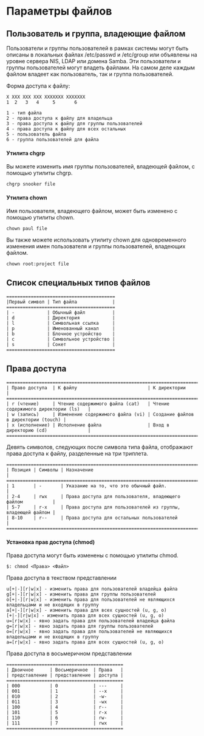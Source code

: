# Параметры файлов

## Пользователь и группа, владеющие файлом

Пользователи и группы пользователей в рамках системы могут быть описаны в локальных файлах /etc/passwd и /etc/group или объявлены на уровне сервера NIS, LDAP или домена Samba. Эти пользователи и группы пользователей могут владеть файлами. На самом деле каждым файлом владеет как пользователь, так и группа пользователей.

Форма доступа к файлу:
```
X XXX XXX XXX XXXXXXX XXXXXXX
1  2   3   4     5       6

1 - тип файла
2 - права доступа к файлу для владельца
3 - права доступа к файлу для группы пользователей
4 - права доступа к файлу для всех остальных
5 - пользователь файла
6 - группа пользователей для файла
```

#### Утилита chgrp

Вы можете изменить имя группы пользователей, владеющей файлом, с помощью утилиты chgrp.
```
chgrp snooker file
```

#### Утилита chown

Имя пользователя, владеющего файлом, может быть изменено с помощью утилиты chown.

```
chown paul file
```

Вы также можете использовать утилиту chown для одновременного изменения имен пользователя и группы пользователей, владеющих файлом.

```
chown root:project file 
```

## Список специальных типов файлов

```
========================================
|Первый символ | Тип файла             |
========================================
| -            | Обычный файл          |
| d            | Директория            |
| l            | Символьная ссылка     |
| p            | Именованный канал     |
| b            | Блочное устройство    |
| c            | Символьное устройство |
| s            | Сокет                 |
========================================
```

## Права доступа

```
============================================================================================
| Право доступа  | К файлу                          | К директории                         |
============================================================================================
| r (чтение)     | Чтение содержимого файла (cat)   | Чтение содержимого директории (ls)   |
| w (запись)     | Изменение содержимого файла (vi) | Создание файлов в директории (touch) |
| x (исполнение) | Исполнение файла                 | Вход в директорию (cd)               |
============================================================================================
```
Девять символов, следующих после символа типа файла, отображают права доступа к файлу, разделенные на три триплета.

```
===================================================================================
| Позиция | Символы | Назначение                                                  |
===================================================================================
| 1       | -       | Указание на то, что это обычный файл.                       |
| 2-4     | rwx     | Права доступа для пользователя, владеющего файлом           |
| 5-7     | r-x     | Права доступа для пользователей из группы, владеющей файлом |
| 8-10    | r--     | Права доступа для остальных пользователей                   |
===================================================================================
```

#### Установка прав доступа (chmod)

Права доступа могут быть изменены с помощью утилиты chmod.
```
$: chmod <Права> <Файл>
```
Права доступа в текством представлении
```
u[+|-][r|w|x] - изменить права для пользователей владейца файла
g[+|-][r|w|x] - изменить права для группы пользователей
o[+|-][r|w|x] - изменить права для пользователей не являющихся владельцами и не входящих в группу
a[+|-][r|w|x] - изменить права для всех сущностей (u, g, o)
[+|-][r|w|x] - изменить права для всех сущностей (u, g, o)
u=[r|w|x] - явно задать права для пользователей владейца файла
g=[r|w|x] - явно задать права для группы пользователей
o=[r|w|x] - явно задать права для пользователей не являющихся владельцами и не входящих в группу
a=[r|w|x] - явно задать права для всех сущностей (u, g, o)
```

Права доступа в восьмеричном представлении
```
===========================================
| Двоичное      | Восьмеричное  | Права   |
| представление | представление | доступа |
===========================================
| 000           | 0             | ---     |
| 001           | 1             | --x     |
| 010           | 2             | -w-     |
| 011           | 3             | -wx     |
| 100           | 4             | r--     |
| 101           | 5             | r-x     |
| 110           | 6             | rw-     |
| 111           | 7             | rwx     |
===========================================
```

